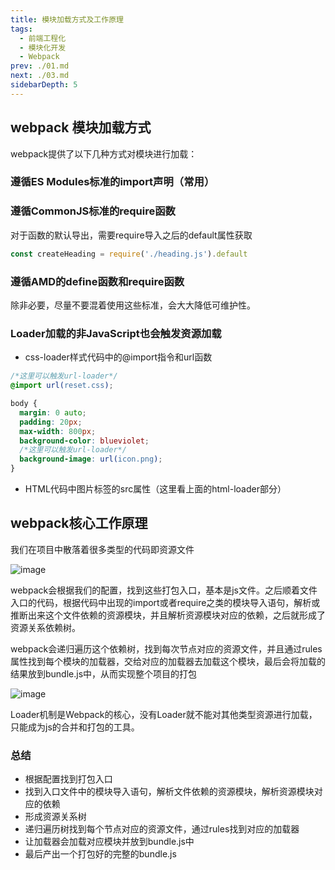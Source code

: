 ```yaml
---
title: 模块加载方式及工作原理
tags: 
  - 前端工程化
  - 模块化开发
  - Webpack
prev: ./01.md
next: ./03.md
sidebarDepth: 5
---
```

## webpack 模块加载方式
webpack提供了以下几种方式对模块进行加载：
### 遵循ES Modules标准的import声明（常用）
### 遵循CommonJS标准的require函数
对于函数的默认导出，需要require导入之后的default属性获取
```js
const createHeading = require('./heading.js').default
```
### 遵循AMD的define函数和require函数
 
除非必要，尽量不要混着使用这些标准，会大大降低可维护性。

### Loader加载的非JavaScript也会触发资源加载
- css-loader样式代码中的@import指令和url函数

```css
/*这里可以触发url-loader*/
@import url(reset.css);

body {
  margin: 0 auto;
  padding: 20px;
  max-width: 800px;
  background-color: blueviolet;
  /*这里可以触发url-loader*/
  background-image: url(icon.png);
}
```

- HTML代码中图片标签的src属性（这里看上面的html-loader部分）

## webpack核心工作原理
我们在项目中散落着很多类型的代码即资源文件

![image](~@public/assets/images/program/modules/webpack44.png)

webpack会根据我们的配置，找到这些打包入口，基本是js文件。之后顺着文件入口的代码，根据代码中出现的import或者require之类的模块导入语句，解析或推断出来这个文件依赖的资源模块，并且解析资源模块对应的依赖，之后就形成了资源关系依赖树。

webpack会递归遍历这个依赖树，找到每次节点对应的资源文件，并且通过rules属性找到每个模块的加载器，交给对应的加载器去加载这个模块，最后会将加载的结果放到bundle.js中，从而实现整个项目的打包

![image](~@public/assets/images/program/modules/webpack45.png)

Loader机制是Webpack的核心，没有Loader就不能对其他类型资源进行加载，只能成为js的合并和打包的工具。

### 总结
- 根据配置找到打包入口
- 找到入口文件中的模块导入语句，解析文件依赖的资源模块，解析资源模块对应的依赖
- 形成资源关系树
- 递归遍历树找到每个节点对应的资源文件，通过rules找到对应的加载器
- 让加载器会加载对应模块并放到bundle.js中
- 最后产出一个打包好的完整的bundle.js
